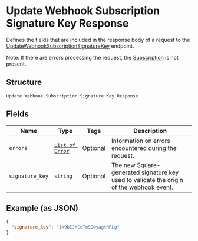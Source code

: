 
# Update Webhook Subscription Signature Key Response

Defines the fields that are included in the response body of
a request to the [UpdateWebhookSubscriptionSignatureKey](../../doc/api/webhook-subscriptions.md#update-webhook-subscription-signature-key) endpoint.

Note: If there are errors processing the request, the [Subscription](../../doc/models/webhook-subscription.md) is not
present.

## Structure

`Update Webhook Subscription Signature Key Response`

## Fields

| Name | Type | Tags | Description |
|  --- | --- | --- | --- |
| `errors` | [`List of Error`](../../doc/models/error.md) | Optional | Information on errors encountered during the request. |
| `signature_key` | `string` | Optional | The new Square-generated signature key used to validate the origin of the webhook event. |

## Example (as JSON)

```json
{
  "signature_key": "1k9bIJKCeTmSQwyagtNRLg"
}
```

